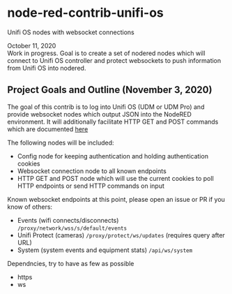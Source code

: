 # node-red-contrib-unifi-os
Unifi OS nodes with websocket connections

October 11, 2020\
Work in progress. Goal is to create a set of nodered nodes which will connect to Unifi OS controller and protect websockets to push information from Unifi OS into nodered. 

## Project Goals and Outline (November 3, 2020)

The goal of this contrib is to log into Unifi OS (UDM or UDM Pro) and provide websocket nodes which output JSON into the NodeRED environment. It will additionally facilitate HTTP GET and POST commands which are documented [here](https://ubntwiki.com/products/software/unifi-controller/api)

The following nodes will be included:
- Config node for keeping authentication and holding authentication cookies
- Websocket connection node to all known endpoints
- HTTP GET and POST node which will use the current cookies to poll HTTP endpoints or send HTTP commands on input


Known websocket endpoints at this point, please open an issue or PR if you know of others:
- Events (wifi connects/disconnects) `/proxy/network/wss/s/default/events`
- Unifi Protect (cameras) `/proxy/protect/ws/updates` (requires query after URL)
- System (system events and equipment stats) `/api/ws/system`

Dependncies, try to have as few as possible
- https
- ws

